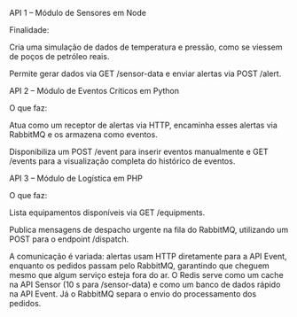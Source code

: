 API 1 – Módulo de Sensores em Node

Finalidade:

Cria uma simulação de dados de temperatura e pressão, como se viessem de poços de petróleo reais.

Permite gerar dados via GET /sensor-data e enviar alertas via POST /alert.

API 2 – Módulo de Eventos Críticos em Python

O que faz:

Atua como um receptor de alertas via HTTP, encaminha esses alertas via RabbitMQ e os armazena como eventos.

Disponibiliza um POST /event para inserir eventos manualmente e GET /events para a visualização completa do histórico de eventos.

API 3 – Módulo de Logística em PHP

O que faz:

Lista equipamentos disponíveis via GET /equipments.

Publica mensagens de despacho urgente na fila do RabbitMQ, utilizando um POST para o endpoint /dispatch.

A comunicação é variada: alertas usam HTTP diretamente para a API Event, enquanto os pedidos passam pelo RabbitMQ, garantindo que cheguem mesmo que algum serviço esteja fora do ar. O Redis serve como um cache na API Sensor (10 s para /sensor-data) e como um banco de dados rápido na API Event. Já o RabbitMQ separa o envio do processamento dos pedidos.
